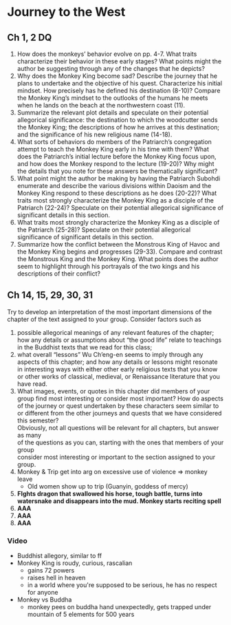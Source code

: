# Journey to the West

## Ch 1, 2 DQ
1. How does the monkeys’ behavior evolve on pp. 4-7. What traits characterize their behavior in these early stages? What points might the author be suggesting through any of the changes that he depicts?  
2. Why does the Monkey King become sad? Describe the journey that he plans to undertake and the objective of his quest. Characterize his initial mindset. How precisely has he defined his destination (8-10)? Compare the Monkey King’s mindset to the outlooks of the humans he meets when he lands on the beach at the northwestern coast (11).  
3. Summarize the relevant plot details and speculate on their potential allegorical significance: the destination to which the woodcutter sends the Monkey King; the descriptions of how he arrives at this destination; and the significance of his new religious name (14-18).  
4. What sorts of behaviors do members of the Patriarch’s congregation attempt to teach the Monkey King early in his time with them? What does the Patriarch’s initial lecture before the Monkey King focus upon, and how does the Monkey respond to the lecture (19-20)? Why might the details that you note for these answers be thematically significant?  
5. What point might the author be making by having the Patriarch Subohdi enumerate and  describe the various divisions within Daoism and the Monkey King respond to these descriptions as he does (20-22)? What traits most strongly characterize the Monkey King as a disciple of the Patriarch (22-24)? Speculate on their potential allegorical significance of significant details in this section.  
6. What traits most strongly characterize the Monkey King as a disciple of the Patriarch (25-28)? Speculate on their potential allegorical significance of significant details in this section.  
7. Summarize how the conflict between the Monstrous King of Havoc and the Monkey King  begins and progresses (29-33). Compare and contrast the Monstrous King and the Monkey King. What points does the author seem to highlight through his portrayals of the two kings and his descriptions of their conflict?

## Ch 14, 15, 29, 30, 31  
Try to develop an interpretation of the most important dimensions of the  
chapter of the text assigned to your group. Consider factors such as  
1. possible allegorical meanings of any relevant features of the chapter; how any details or assumptions about “the good life” relate to teachings in the Buddhist texts that we read for this class;
2. what overall “lessons” Wu Ch’eng-en seems to imply through any aspects of this chapter; and how any details or lessons might resonate in interesting ways with either other early religious texts that you know or other works of classical, medieval, or Renaissance literature that you have read.  
3. What images, events, or quotes in this chapter did members of your group find most interesting or consider most important? How do aspects of the journey or quest undertaken by these characters seem similar to or different from the other journeys and quests that we have considered this  semester?  
Obviously, not all questions will be relevant for all chapters, but answer as many  
of the questions as you can, starting with the ones that members of your group  
consider most interesting or important to the section assigned to your group.
14. Monkey & Trip get into arg on excessive use of violence => monkey leave
    - Old women show up to trip (Guanyin, goddess of mercy)
15. **FIghts dragon that swallowed his horse, tough battle, turns into watersnake and disappears into the mud. Monkey starts reciting spell**
29. **AAA**
3. **AAA**
4. **AAA**


### Video
- Buddhist allegory, similar to ff
- Monkey King is roudy, curious, rascalian
	- gains 72 powers
	- raises hell in heaven
	- in a world where you're supposed to be serious, he has no respect for anyone
- Monkey vs Buddha
	- monkey pees on buddha hand unexpectedly, gets trapped under mountain of 5 elements for 500 years

